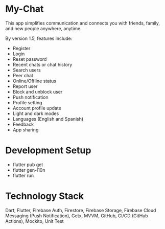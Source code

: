 # My-Chat

This app simplifies communication and connects you with friends, family, and new people anywhere, anytime.

By version 1.5, features include:
- Register
- Login
- Reset password
- Recent chats or chat history
- Search users
- Peer chat
- Online/Offline status
- Report user
- Block and unblock user
- Push notification
- Profile setting
- Account profile update
- Light and dark modes
- Languages (English and Spanish)
- Feedback
- App sharing

# Development Setup

- flutter pub get
- flutter gen-l10n
- flutter run

# Technology Stack

Dart, Flutter, Firebase Auth, Firestore, Firebase Storage, Firebase Cloud Messaging (Push Notification), Getx, MVVM, GitHub, CI/CD (GitHub Actions), Mockito, Unit Test
